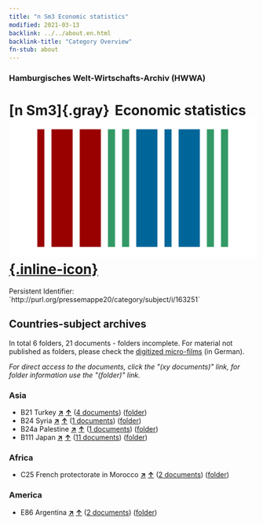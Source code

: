 ```yaml
---
title: "n Sm3 Economic statistics"
modified: 2021-03-13
backlink: ../../about.en.html
backlink-title: "Category Overview"
fn-stub: about
---
```


### Hamburgisches Welt-Wirtschafts-Archiv (HWWA)

# [n Sm3]{.gray}&#8201; Economic statistics &#160; [![Wikidata](/images/Wikidata-logo.svg "Wikidata"){.inline-icon}](http://www.wikidata.org/entity/Q104700349)

<div class="hint">Persistent Identifier: `http://purl.org/pressemappe20/category/subject/i/163251`</div>







## Countries-subject archives





In total 6 folders, 21 documents - folders incomplete.
For material not published as folders, please check the [digitized micro-films](/film/h1_sh.de.html) (in German).

_For direct access to the documents, click the "(xy documents)" link, for folder information use the "(folder)" link._



### Asia

- B21 Turkey [**&nearr;**](../../../geo/i/141111/about.en.html "Turkey (all folders)") [**&uarr;**](../../../geo/about.en.html#B21 "Country category system") (<a href="https://pm20.zbw.eu/iiifview/folder/sh/141111,163251" title="about: Turkey : Economic statistics" target="_blank">4 documents</a>) ([folder](../../../../folder/sh/1411xx/141111/1632xx/163251/about.en.html))
- B24 Syria [**&nearr;**](../../../geo/i/141114/about.en.html "Syria (all folders)") [**&uarr;**](../../../geo/about.en.html#B24 "Country category system") (<a href="https://pm20.zbw.eu/iiifview/folder/sh/141114,163251" title="about: Syria : Economic statistics" target="_blank">1 documents</a>) ([folder](../../../../folder/sh/1411xx/141114/1632xx/163251/about.en.html))
- B24a Palestine [**&nearr;**](../../../geo/i/141115/about.en.html "Palestine (all folders)") [**&uarr;**](../../../geo/about.en.html#B24a "Country category system") (<a href="https://pm20.zbw.eu/iiifview/folder/sh/141115,163251" title="about: Palestine : Economic statistics" target="_blank">1 documents</a>) ([folder](../../../../folder/sh/1411xx/141115/1632xx/163251/about.en.html))
- B111 Japan [**&nearr;**](../../../geo/i/141272/about.en.html "Japan (all folders)") [**&uarr;**](../../../geo/about.en.html#B111 "Country category system") (<a href="https://pm20.zbw.eu/iiifview/folder/sh/141272,163251" title="about: Japan : Economic statistics" target="_blank">11 documents</a>) ([folder](../../../../folder/sh/1412xx/141272/1632xx/163251/about.en.html))

### Africa

- C25 French protectorate in Morocco [**&nearr;**](../../../geo/i/141358/about.en.html "French protectorate in Morocco (all folders)") [**&uarr;**](../../../geo/about.en.html#C25 "Country category system") (<a href="https://pm20.zbw.eu/iiifview/folder/sh/141358,163251" title="about: French protectorate in Morocco : Economic statistics" target="_blank">2 documents</a>) ([folder](../../../../folder/sh/1413xx/141358/1632xx/163251/about.en.html))

### America

- E86 Argentina [**&nearr;**](../../../geo/i/141692/about.en.html "Argentina (all folders)") [**&uarr;**](../../../geo/about.en.html#E86 "Country category system") (<a href="https://pm20.zbw.eu/iiifview/folder/sh/141692,163251" title="about: Argentina : Economic statistics" target="_blank">2 documents</a>) ([folder](../../../../folder/sh/1416xx/141692/1632xx/163251/about.en.html))








